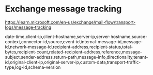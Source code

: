 # Exchange message tracking

https://learn.microsoft.com/en-us/exchange/mail-flow/transport-logs/message-tracking

date-time,client-ip,client-hostname,server-ip,server-hostname,source-context,connector-id,source,event-id,internal-message-id,message-id,network-message-id,recipient-address,recipient-status,total-bytes,recipient-count,related-recipient-address,reference,message-subject,sender-address,return-path,message-info,directionality,tenant-id,original-client-ip,original-server-ip,custom-data,transport-traffic-type,log-id,schema-version
